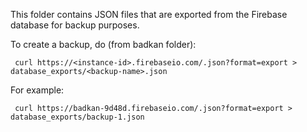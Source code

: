 This folder contains JSON files that are exported from the Firebase database for backup purposes.

To create a backup, do (from badkan folder):

     curl https://<instance-id>.firebaseio.com/.json?format=export > database_exports/<backup-name>.json 

For example:

     curl https://badkan-9d48d.firebaseio.com/.json?format=export > database_exports/backup-1.json 

